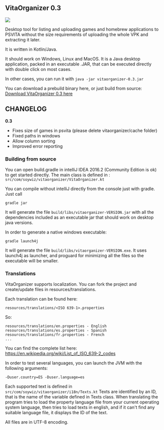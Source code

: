 ## VitaOrganizer 0.3

![](extra/screenshot-0.3.png)

Desktop tool for listing and uploading games and homebrew applications to PSVITA without the size requirements
of uploading the whole VPK and extracting it later.

It is written in Kotlin/Java.

It should work on Windows, Linux and MacOS. It is a Java desktop application, packed in an executable .JAR, that
can be executed directly with double click on most cases.

In other cases, you can run it with `java -jar vitaorganizer-0.3.jar`

You can download a prebuild binary here, or just build from source:
[Download VitaOrganizer 0.3 here](https://github.com/soywiz/vitaorganizer/releases/download/0.3/vitaorganizer-0.3.jar)

## CHANGELOG

**0.3**

* Fixes size of games in psvita (please delete vitaorganizer/cache folder)
* Fixed paths in windows
* Allow column sorting
* Improved error reporting

### Building from source

You can open build.gradle in intelliJ IDEA 2016.2 (Community Edition is ok) to get started directly.
The main class is defined in : `src/com/soywiz/vitaorganizer/VitaOrganizer.kt`

You can compile without intelliJ directly from the console just with gradle. Just call

```
gradle jar
```

It will generate the file `build/libs/vitaorganizer-VERSION.jar` with all the dependencies included as an executable jar
that should work on desktop java versions.

In order to generate a native windows executable:

```
gradle launch4j
```

It will generate the file `build/libs/vitaorganizer-VERSION.exe`. It uses launch4j as launcher,
and proguard for minimizing all the files so the executable will be smaller.

### Translations

VitaOrganizer supports localization. You can fork the project and create/update files in resources/translations.

Each translation can be found here:
```
resources/translations/<ISO 639-1>.properties
```

So:
```
resources/translations/en.properties - English
resources/translations/es.properties - Spanish
resources/translations/fr.properties - French
...
```

You can find the complete list here: https://en.wikipedia.org/wiki/List_of_ISO_639-2_codes

In order to test several languages, you can launch the JVM with the following arguments:
```
-Duser.country=ES -Duser.language=es
```

Each supported text is defined in `src/com/soywiz/vitaorganizer/i18n/Texts.kt`
Texts are identified by an ID, that is the name of the variable defined in Texts class.
When translating the program tries to load the property language file from your current operating system language,
then tries to load texts in english, and if it can't find any suitable language file, it displays the ID of the text.

All files are in UTF-8 encoding.
